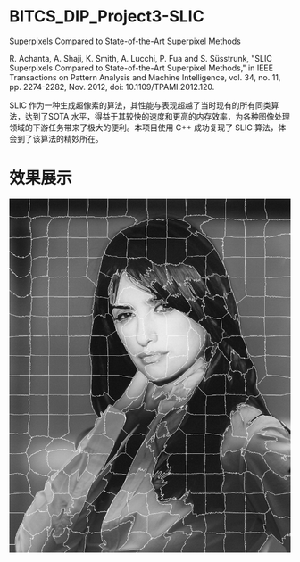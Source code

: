 # BITCS_DIP_Project3-SLIC 
Superpixels Compared to State-of-the-Art Superpixel Methods

R. Achanta, A. Shaji, K. Smith, A. Lucchi, P. Fua and S. Süsstrunk, "SLIC Superpixels Compared to State-of-the-Art Superpixel Methods," in IEEE Transactions on Pattern Analysis and Machine Intelligence, vol. 34, no. 11, pp. 2274-2282, Nov. 2012, doi: 10.1109/TPAMI.2012.120.


SLIC 作为一种生成超像素的算法，其性能与表现超越了当时现有的所有同类算法，达到了SOTA 水平，得益于其较快的速度和更高的内存效率，为各种图像处理领域的下游任务带来了极大的便利。本项目使用 C++ 成功复现了 SLIC 算法，体会到了该算法的精妙所在。


# 效果展示
<img src="Figures/SuperPixels.jpg" width="600" alt="抖音小程序"/><br/>

